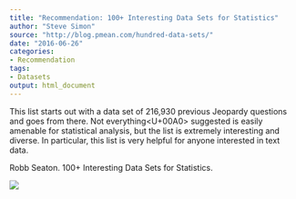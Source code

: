 ```yaml
---
title: "Recommendation: 100+ Interesting Data Sets for Statistics"
author: "Steve Simon"
source: "http://blog.pmean.com/hundred-data-sets/"
date: "2016-06-26"
categories:
- Recommendation
tags:
- Datasets
output: html_document
---
```


This list starts out with a data set of 216,930 previous Jeopardy
questions and goes from there. Not everything<U+00A0> suggested is easily
amenable for statistical analysis, but the list is extremely interesting
and diverse. In particular, this list is very helpful for anyone
interested in text data.

<!---More--->

Robb Seaton. 100+ Interesting Data Sets for Statistics.

![](http://www.pmean.com/images/images/16/hundred-data-sets01.png)





